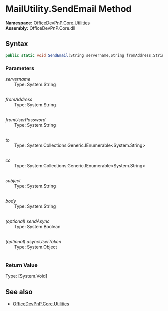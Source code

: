 # MailUtility.SendEmail Method  
**Namespace:** [OfficeDevPnP.Core.Utilities](OfficeDevPnP.Core.Utilities.md)  
**Assembly:** OfficeDevPnP.Core.dll  
## Syntax
```C#
public static void SendEmail(String servername,String fromAddress,String fromUserPassword,IEnumerable<String> to,IEnumerable<String> cc,String subject,String body,Boolean sendAsync,Object asyncUserToken)
```
### Parameters
*servername*  
&emsp;&emsp;Type: System.String  
&emsp;&emsp;  
  
*fromAddress*  
&emsp;&emsp;Type: System.String  
&emsp;&emsp;  
  
*fromUserPassword*  
&emsp;&emsp;Type: System.String  
&emsp;&emsp;  
  
*to*  
&emsp;&emsp;Type: System.Collections.Generic.IEnumerable<System.String>  
&emsp;&emsp;  
  
*cc*  
&emsp;&emsp;Type: System.Collections.Generic.IEnumerable<System.String>  
&emsp;&emsp;  
  
*subject*  
&emsp;&emsp;Type: System.String  
&emsp;&emsp;  
  
*body*  
&emsp;&emsp;Type: System.String  
&emsp;&emsp;  
  
*(optional) sendAsync*  
&emsp;&emsp;Type: System.Boolean  
&emsp;&emsp;  
  
*(optional) asyncUserToken*  
&emsp;&emsp;Type: System.Object  
&emsp;&emsp;  
  
### Return Value
Type: [System.Void]  

## See also
- [OfficeDevPnP.Core.Utilities](OfficeDevPnP.Core.Utilities.md)
